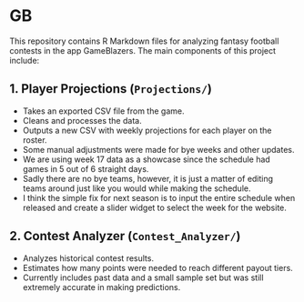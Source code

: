 # GB

This repository contains R Markdown files for analyzing fantasy football contests in the app GameBlazers. The main components of this project include:

## 1. Player Projections (`Projections/`)
- Takes an exported CSV file from the game.
- Cleans and processes the data.
- Outputs a new CSV with weekly projections for each player on the roster.
- Some manual adjustments were made for bye weeks and other updates.
- We are using week 17 data as a showcase since the schedule had games in 5 out of 6 straight days.
- Sadly there are no bye teams, however, it is just a matter of editing teams around just like you would while making the schedule.
- I think the simple fix for next season is to input the entire schedule when released and create a slider widget to select the week for the website. 


## 2. Contest Analyzer (`Contest_Analyzer/`)
- Analyzes historical contest results.
- Estimates how many points were needed to reach different payout tiers.
- Currently includes past data and a small sample set but was still extremely accurate in making predictions.
